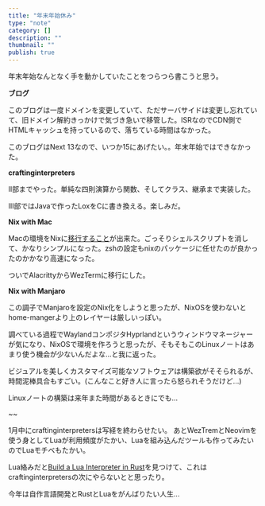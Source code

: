 ```yaml
---
title: "年末年始休み"
type: "note"
category: []
description: ""
thumbnail: ""
publish: true
---
```


年末年始なんとなく手を動かしていたことをつらつら書こうと思う。

**ブログ**

このブログは一度ドメインを変更していて、ただサーバサイドは変更し忘れていて、旧ドメイン解約きっかけで気づき急いで移管した。ISRなのでCDN側でHTMLキャッシュを持っているので、落ちている時間はなかった。

このブログはNext 13なので、いつか15にあげたい。。年末年始ではできなかった。

**craftinginterpreters**

II部までやった。単純な四則演算から関数、そしてクラス、継承まで実装した。

III部ではJavaで作ったLoxをCに書き換える。楽しみだ。

**Nix with Mac**

Macの環境をNixに[移行すること](https://github.com/shuntaka9576/dotfiles/tree/64dc5d7c79a7922c3b87eebb4c846bba209117aa)が出来た。ごっそりシェルスクリプトを消して、かなりシンプルになった。zshの設定もnixのパッケージに任せたのが良かったのかかなり高速になった。

ついでAlacrittyからWezTermに移行にした。

**Nix with Manjaro**

この調子でManjaroを設定のNix化をしようと思ったが、NixOSを使わないとhome-mangerより上のレイヤーは厳しいっぽい。

調べている過程でWaylandコンポジタHyprlandというウィンドウマネージャーが気になり、NixOSで環境を作ろうと思ったが、そもそもこのLinuxノートはあまり使う機会が少ないんだよな...と我に返った。

ビジュアルを美しくカスタマイズ可能なソフトウェアは構築欲がそそられるが、時間泥棒具合もすごい。(こんなこと好き人に言ったら怒られそうだけど...)

Linuxノートの構築は来年また時間があるときにでも...

~~

1月中にcraftinginterpretersは写経を終わらせたい。
あとWezTremとNeovimを使う身としてLuaが利用頻度がたかい、Luaを組み込んだツールも作ってみたいのでLuaモチベもたかい。

Lua絡みだと[Build a Lua Interpreter in Rust](https://wubingzheng.github.io/build-lua-in-rust/en/)を見つけて、これはcraftinginterpretersの次にやらないとと思ったり。



今年は自作言語開発とRustとLuaをがんばりたい人生...
